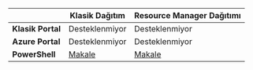 |  | **Klasik Dağıtım** | **Resource Manager Dağıtımı** |
| --- | --- | --- |
| **Klasik Portal** |Desteklenmiyor |Desteklenmiyor |
| **Azure Portal** |Desteklenmiyor |Desteklenmiyor |
| **PowerShell** |[Makale](../articles/expressroute/expressroute-howto-coexist-classic.md) |[Makale](../articles/expressroute/expressroute-howto-coexist-resource-manager.md) |

<!--HONumber=Sep16_HO3-->


